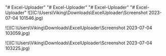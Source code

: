 "# Excel-Uploader" 
"# Excel-Uploader" 
"# Excel-Uploader" 
"# Excel-Uploader" 
![](C:\Users\Viking\Downloads\ExcelUploader\Screenshot 2023-07-04 101546.jpg)

![](C:\Users\Viking\Downloads\ExcelUploader\Screenshot 2023-07-04 103059.jpg)

![](C:\Users\Viking\Downloads\ExcelUploader\Screenshot 2023-07-04 103225.jpg)